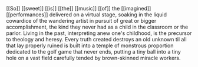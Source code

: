 [[So]] [[sweet]] [[is]] [[the]] [[music]] [[of]] the [[imagined]] [[performances]] delivered on a virtual stage, soaking in the liquid cowardice of the wandering artist in pursuit of great or bigger accomplishment, the kind they never had as a child in the classroom or the parlor. Living in the past, interpreting anew one's childhood, is the precursor to theology and heresy. Every truth created destroys an old unknown til all that lay properly ruined is built into a temple of monstrous proportion dedicated to the golf game that never ends, putting a tiny ball into a tiny hole on a vast field carefully tended by brown-skinned miracle workers.